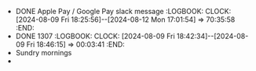 - DONE Apple Pay / Google Pay slack message
  :LOGBOOK:
  CLOCK: [2024-08-09 Fri 18:25:56]--[2024-08-12 Mon 17:01:54] =>  70:35:58
  :END:
- DONE 1307
  :LOGBOOK:
  CLOCK: [2024-08-09 Fri 18:42:34]--[2024-08-09 Fri 18:46:15] =>  00:03:41
  :END:
- Sundry mornings
-